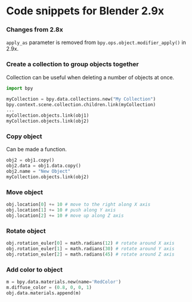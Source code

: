 # Code snippets for Blender 2.9x

### Changes from 2.8x
`apply_as` parameter is removed from `bpy.ops.object.modifier_apply()` in 2.9x.

### Create a collection to group objects together
Collection can be useful when deleting a number of objects at once.
```Python
import bpy

myCollection = bpy.data.collections.new("My Collection")
bpy.context.scene.collection.children.link(myCollection)
...
myCollection.objects.link(obj1)
myCollection.objects.link(obj2)
```

### Copy object
Can be made a function.
```Python
obj2 = obj1.copy()
obj2.data = obj1.data.copy()
obj2.name = "New Object"
myCollection.objects.link(obj2)
```

### Move object
```Python
obj.location[0] += 10 # move to the right along X axis
obj.location[1] += 10 # push along Y axis
obj.location[2] += 10 # move up along Z axis
```

### Rotate object
```Python
obj.rotation_euler[0] = math.radians(12) # rotate around X axis
obj.rotation_euler[1] = math.radians(30) # rotate around Y axis
obj.rotation_euler[2] = math.radians(45) # rotate around Z axis
```

### Add color to object
```Python
m = bpy.data.materials.new(name='RedColor')
m.diffuse_color = (0.8, 0, 0, 1)
obj.data.materials.append(m)
```
